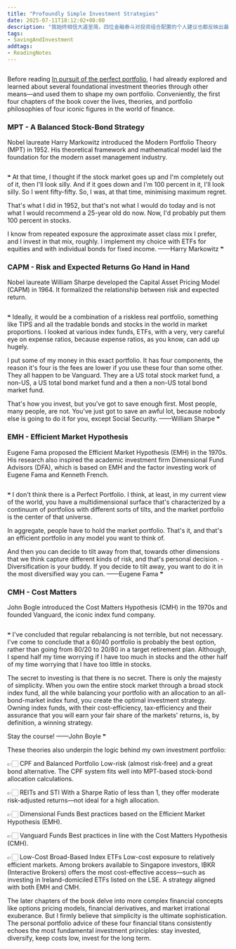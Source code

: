 ```yaml
---
title: "Profoundly Simple Investment Strategies"
date: 2025-07-11T18:12:02+08:00
description: "我始终相信大道至简，四位金融泰斗对投资组合配置的个人建议也都反映出最朴素的投资理念：积极入市、分散风险、降低费率、长期主义"
tags: 
- SavingAndInvestment
addtags:
- ReadingNotes
---
```


<div style="text-align: center">
    <span class="image fit" style="max-width: 500px;"><img src="https://s3.ap-southeast-1.amazonaws.com/littlecheesecake.me/money.sense/perfect-portfolio/perfect-portfolio-cover.png" alt="" /></span>
</div>

Before reading [In pursuit of the perfect portfolio](https://inpursuitoftheperfectportfolio.com/), I had already explored and learned about several foundational investment theories through other means—and used them to shape my own portfolio. Conveniently, the first four chapters of the book cover the lives, theories, and portfolio philosophies of four iconic figures in the world of finance.

### MPT - A Balanced Stock-Bond Strategy

Nobel laureate Harry Markowitz introduced the Modern Portfolio Theory (MPT) in 1952. His theoretical framework and mathematical model laid the foundation for the modern asset management industry.

<div style="text-align: center">
    <span class="image fit"><img src="https://s3.ap-southeast-1.amazonaws.com/littlecheesecake.me/money.sense/perfect-portfolio/perfect-portfolio-1-en.png" alt="" /></span>
</div>

❝ At that time, I thought if the stock market goes up and I'm completely out of it, then I'll look silly. And if it goes down and I'm 100 percent in it, I'll look silly. So I went fifty-fifty. So, I was, at that time, minimising maximum regret. 

That's what I did in 1952, but that's not what I would do today and is not what I would recommend a 25-year old do now. Now, I'd probably put them 100 percent in stocks.

I know from repeated exposure the approximate asset class mix I prefer, and I invest in that mix, roughly. I implement my choice with ETFs for equities and with individual bonds for fixed income. ——Harry Markowitz ❞

### CAPM - Risk and Expected Returns Go Hand in Hand

Nobel laureate William Sharpe developed the Capital Asset Pricing Model (CAPM) in 1964. It formalized the relationship between risk and expected return.

<div style="text-align: center">
    <span class="image fit"><img src="https://s3.ap-southeast-1.amazonaws.com/littlecheesecake.me/money.sense/perfect-portfolio/perfect-portfolio-2-en.png" alt="" /></span>
</div>

❝ Ideally, it would be a combination of a riskless real portfolio, something like TIPS and all the tradable bonds and stocks in the world in market proportions. I looked at various index funds, ETFs, with a very, very careful eye on expense ratios, because expense ratios, as you know, can add up hugely. 

I put some of my money in this exact portfolio. It has four components, the reason it's four is the fees are lower if you use these four than some other. They all happen to be Vanguard. They are a US total stock market fund, a non-US, a US total bond market fund and a then a non-US total bond market fund. 

That's how you invest, but you've got to save enough first. Most people, many people, are not. You've just got to save an awful lot, because nobody else is going to do it for you, except Social Security. ——William Sharpe ❞

### EMH - Efficient Market Hypothesis

Eugene Fama proposed the Efficient Market Hypothesis (EMH) in the 1970s. His research also inspired the academic investment firm Dimensional Fund Advisors (DFA), which is based on EMH and the factor investing work of Eugene Fama and Kenneth French.

<div style="text-align: center">
    <span class="image fit"><img src="https://s3.ap-southeast-1.amazonaws.com/littlecheesecake.me/money.sense/perfect-portfolio/perfect-portfolio-3-en.png" alt="" /></span>
</div>

❝ I don't think there is a Perfect Portfolio. I think, at least, in my current view of the world, you have a multidimensional surface that's characterized by a continuum of portfolios with different sorts of tilts, and the market portfolio is the center of that universe. 

In aggregate, people have to hold the market portfolio. That's it, and that's an efficient portfolio in any model you want to think of. 

And then you can decide to tilt away from that, towards other dimensions that we think capture different kinds of risk, and that's personal decision. - Diversification is your buddy. If you decide to tilt away, you want to do it in the most diversified way you can. ——Eugene Fama ❞

### CMH - Cost Matters

John Bogle introduced the Cost Matters Hypothesis (CMH) in the 1970s and founded Vanguard, the iconic index fund company.

<div style="text-align: center">
    <span class="image fit"><img src="https://s3.ap-southeast-1.amazonaws.com/littlecheesecake.me/money.sense/perfect-portfolio/perfect-portfolio-4-en.png" alt="" /></span>
</div>

❝ I've concluded that regular rebalancing is not terrible, but not necessary. I've come to conclude that a 60/40 portfolio is probably the best option, rather than going from 80/20 to 20/80 in a target retirement plan. Although, I spend half my time worrying if I have too much in stocks and the other half of my time worrying that I have too little in stocks.

The secret to investing is that there is no secret. There is only the majesty of simplicity. When you own the entire stock market through a broad stock index fund, all the while balancing your portfolio with an allocation to an all-bond-market index fund, you create the optimal investment strategy. Owning index funds, with their cost-efficiency, tax-efficiency and their assurance that you will earn your fair share of the markets' returns, is, by definition, a winning strategy. 

Stay the course! ——John Boyle ❞


These theories also underpin the logic behind my own investment portfolio:

👉🏻 CPF and Balanced Portfolio
Low-risk (almost risk-free) and a great bond alternative. The CPF system fits well into MPT-based stock-bond allocation calculations.

👉🏻 REITs and STI
With a Sharpe Ratio of less than 1, they offer moderate risk-adjusted returns—not ideal for a high allocation.

👉🏻 Dimensional Funds
Best practices based on the Efficient Market Hypothesis (EMH).

👉🏻 Vanguard Funds
Best practices in line with the Cost Matters Hypothesis (CMH).

👉🏻 Low-Cost Broad-Based Index ETFs
Low-cost exposure to relatively efficient markets. Among brokers available to Singapore investors, IBKR (Interactive Brokers) offers the most cost-effective access—such as investing in Ireland-domiciled ETFs listed on the LSE. A strategy aligned with both EMH and CMH.

The later chapters of the book delve into more complex financial concepts like options pricing models, financial derivatives, and market irrational exuberance. But I firmly believe that simplicity is the ultimate sophistication. The personal portfolio advice of these four financial titans consistently echoes the most fundamental investment principles: stay invested, diversify, keep costs low, invest for the long term.
